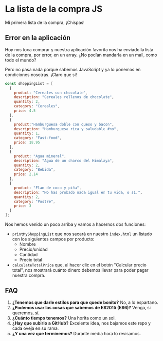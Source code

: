 # La lista de la compra JS
Mi primera lista de la compra, ¡Chispas!

## Error en la aplicación
Hoy nos toca comprar y nuestra aplicación favorita nos ha enviado la lista de la compra, por error, en un array. ¿No podían mandarla en un mail, como todo el mundo?

Pero no pasa nada porque sabemos JavaScript y ya lo ponemos en condiciones nosotras. ¡Claro que sí!

```js
const shoppingList = [
  {
    product: "Cereales con chocolate",
    description: "Cereales rellenos de chocolate",
    quantity: 2,
    category: "Cereales",
    price: 4.5
  },
  {
    product:"Hamburguesa doble con queso y bacon",
    description: "Hamburguesa rica y saludable #no",
    quantity: 1,
    category: "Fast-food",
    price: 18.95
  },
  {
    product: "Agua mineral",
    description: "Agua de un charco del Himalaya",
    quantity: 2,
    category: "Bebida",
    price: 2.14
  },
  {
    product: "Flan de coco y piña",
    description: "No has probado nada igual en tu vida, o sí.",
    quantity: 2,
    category: "Postre",
    price: 3
  }
];
```

Nos hemos venido un poco arriba y vamos a hacernos dos funciones:
- `printMyShoppingList` que nos sacará en nuestro `index.html` un listado con los siguientes campos por producto:
	- Nombre
	- Precio/unidad
	- Cantidad
	- Precio total
- `calculateTotalPrice` que, al hacer clic en el botón "Calcular precio total", nos mostrará cuánto dinero debemos llevar para poder pagar nuestra compra.

## FAQ
1. **¿Tenemos que darle estilos para que quede bonito?** No, a lo espartano.
2. **¿Podemos usar las cosas que sabemos de ES2015 (ES6)?** Venga, si queremos, sí.
3. **¿Cuánto tiempo tenemos?** Una horita como un sol.
4. **¿Hay que subirlo a GitHub?** Excelente idea, nos bajamos este repo y cada oveja en su rama.
5. **¿Y una vez que terminemos?** Durante media hora lo revisamos.
